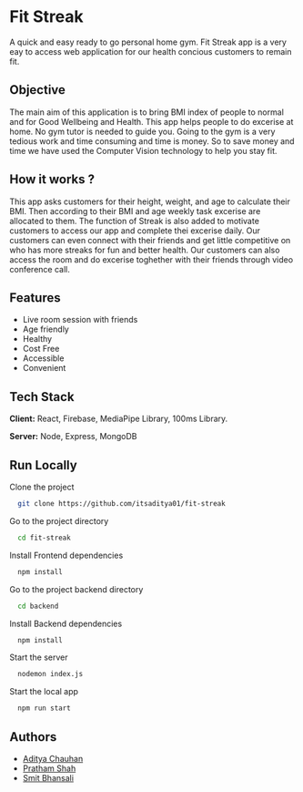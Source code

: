 # Fit Streak

A quick and easy ready to go personal home gym. Fit Streak app is a very eay to access web application for our health concious customers to remain fit.

## Objective

The main aim of this application is to bring BMI index of people to normal and for Good Wellbeing and Health. This app helps people to do excerise at home. No gym tutor is needed to guide you. Going to the gym is a very tedious work and time consuming and time is money. So to save money and time we have used the Computer Vision technology to help you stay fit.

## How it works ?

This app asks customers for their height, weight, and age to calculate their BMI. Then according to their BMI and age weekly task excerise are allocated to them. The function of Streak is also added to motivate customers to access our app and complete thei excerise daily. Our customers can even connect with their friends and get little competitive on who has more streaks for fun and better health. Our customers can also access the room and do excerise toghether with their friends through video conference call.

## Features

- Live room session with friends
- Age friendly
- Healthy
- Cost Free
- Accessible
- Convenient

## Tech Stack

**Client:** React, Firebase, MediaPipe Library, 100ms Library.

**Server:** Node, Express, MongoDB

## Run Locally

Clone the project

```bash
  git clone https://github.com/itsaditya01/fit-streak
```

Go to the project directory

```bash
  cd fit-streak
```

Install Frontend dependencies

```bash
  npm install
```

Go to the project backend directory

```bash
  cd backend
```

Install Backend dependencies

```bash
  npm install
```

Start the server

```bash
  nodemon index.js
```

Start the local app

```bash
  npm run start
```

## Authors

- [Aditya Chauhan](https://github.com/itsaditya01)
- [Pratham Shah](https://github.com/smitbhansali)
- [Smit Bhansali](https://github.com/smitbhansali)
